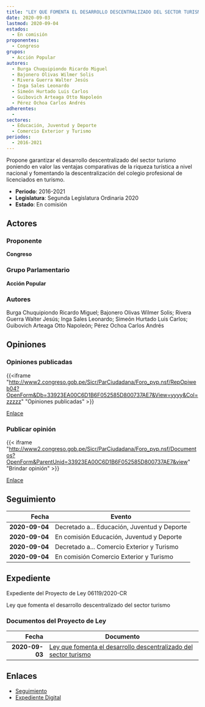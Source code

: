 ```yaml
---
title: "LEY QUE FOMENTA EL DESARROLLO DESCENTRALIZADO DEL SECTOR TURISMO"
date: 2020-09-03
lastmod: 2020-09-04
estados: 
  - En comisión
proponentes: 
  - Congreso
grupos: 
  - Acción Popular
autores: 
  - Burga Chuquipiondo Ricardo Miguel
  - Bajonero Olivas Wilmer Solis
  - Rivera Guerra Walter Jesús
  - Inga Sales Leonardo
  - Simeón Hurtado Luis Carlos
  - Guibovich Arteaga Otto Napoleón
  - Pérez Ochoa Carlos Andrés
adherentes: 
  - 
sectores: 
  - Educación, Juventud y Deporte
  - Comercio Exterior y Turismo
periodos: 
  - 2016-2021
---
```


Propone garantizar el desarrollo descentralizado del sector turismo poniendo en valor las ventajas comparativas de la riqueza turística a nivel nacional y fomentando la descentralización del colegio profesional de licenciados en turismo.

- **Periodo**: 2016-2021
- **Legislatura**: Segunda Legislatura Ordinaria 2020
- **Estado**: En comisión

## Actores

### Proponente

**Congreso**

### Grupo Parlamentario

**Acción Popular**

### Autores

Burga Chuquipiondo Ricardo Miguel; Bajonero Olivas Wilmer Solis; Rivera Guerra Walter Jesús; Inga Sales Leonardo; Simeón Hurtado Luis Carlos; Guibovich Arteaga Otto Napoleón; Pérez Ochoa Carlos Andrés


## Opiniones

### Opiniones publicadas

{{<iframe "http://www2.congreso.gob.pe/Sicr/ParCiudadana/Foro_pvp.nsf/RepOpiweb04?OpenForm&Db=33923EA00C6D1B6F052585D800737AE7&View=yyyy&Col=zzzzz" "Opiniones publicadas" >}}

[Enlace](http://www2.congreso.gob.pe/Sicr/ParCiudadana/Foro_pvp.nsf/RepOpiweb04?OpenForm&Db=33923EA00C6D1B6F052585D800737AE7&View=yyyy&Col=zzzzz)
### Publicar opinión

{{< iframe "http://www2.congreso.gob.pe/Sicr/ParCiudadana/Foro_pvp.nsf/Documentos?OpenForm&ParentUnid=33923EA00C6D1B6F052585D800737AE7&view" "Brindar opinión" >}}

[Enlace](http://www2.congreso.gob.pe/Sicr/ParCiudadana/Foro_pvp.nsf/Documentos?OpenForm&ParentUnid=33923EA00C6D1B6F052585D800737AE7&view)

## Seguimiento

| Fecha | Evento |
|------:|--------|
| **2020-09-04** | Decretado a... Educación, Juventud y Deporte|
| **2020-09-04** | En comisión Educación, Juventud y Deporte|
| **2020-09-04** | Decretado a... Comercio Exterior y Turismo|
| **2020-09-04** | En comisión Comercio Exterior y Turismo|


## Expediente

Expediente del Proyecto de Ley 06119/2020-CR

Ley que fomenta el desarrollo descentralizado del sector turismo


### Documentos del Proyecto de Ley

| Fecha | Documento |
|------:|--------|
| **2020-09-03** | [Ley que fomenta el desarrollo descentralizado del sector turismo](http://www.leyes.congreso.gob.pe/Documentos/2016_2021/Proyectos_de_Ley_y_de_Resoluciones_Legislativas/PL06119-20200903.pdf) |

## Enlaces 

- [Seguimiento](http://www2.congreso.gob.pe/Sicr/TraDocEstProc/CLProLey2016.nsf/f7fff46988ca05b1052578e100829cc7/cad899bf150f63ef052585d80078eac6?OpenDocument)
- [Expediente Digital](http://www2.congreso.gob.pe/Sicr/TraDocEstProc/CLProLey2016.nsf/f7fff46988ca05b1052578e100829cc7/cad899bf150f63ef052585d80078eac6?OpenDocument&Click=05257FB7005EB655.eb71d0cf91d8294e05256cdf006b5706/$Body/0.1C6C)
